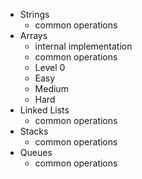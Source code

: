 * Strings
  - common operations
* Arrays
  - internal implementation
  - common operations
  - Level 0
  - Easy
  - Medium
  - Hard
* Linked Lists
  - common operations
* Stacks
  - common operations
* Queues
  - common operations
  
